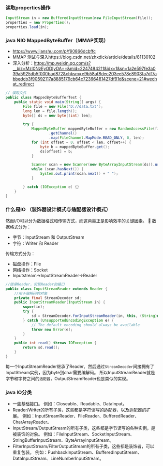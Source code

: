 ### 读取properties操作
```java
InputStream in = new BufferedInputStream(new FileInputStream(file));
properties = new Properties();
properties.load(in);
```
### java NIO MappedByteBuffer（MMAP实现）
- https://www.jianshu.com/p/f90866dcbffc
- MMAP 测试与深入https://blog.csdn.net/zhxdick/article/details/81130102
- 深入分析：https://mp.weixin.qq.com/s?__biz=MzI0NzEyODIyOA==&mid=2247484211&idx=1&sn=1a2e597fe3a039a5925db5f000bad872&chksm=e9b58af8dec203ee578e8903fa7df7abbedcb3f90592117a8885179cb64c72366481427df91d&scene=21#wechat_redirect
```java  
// 读取文件
public class MappedByteBufferTest {
    public static void main(String[] args) {
        File file = new File("D://data.txt");
        long len = file.length();
        byte[] ds = new byte[(int) len];

        try {
            MappedByteBuffer mappedByteBuffer = new RandomAccessFile(file, "r")
                    .getChannel()
                    .map(FileChannel.MapMode.READ_ONLY, 0, len);
            for (int offset = 0; offset < len; offset++) {
                byte b = mappedByteBuffer.get();
                ds[offset] = b;
            }

            Scanner scan = new Scanner(new ByteArrayInputStream(ds)).useDelimiter(" ");
            while (scan.hasNext()) {
                System.out.print(scan.next() + " ");
            }

        } catch (IOException e) {}
    }
}
```

###  什么是IO （装饰器设计模式与适配器设计模式）
然而I/O可以分为数据格式和传输方式，而这两类正是影响效率的关键因素。  :pear:
数据格式分为：
- 字节：InputStream 和 OutputStream
- 字符：Writer 和 Reader

传输方式分为：
- 磁盘操作：File
- 网络操作：Socket
- Inputstream->InputStreamReader->Reader
```java
//继承Reader，实现Reader的接口
public class InputStreamReader extends Reader {
	//用于编解码的对象
	private final StreamDecoder sd;
	public InputStreamReader(InputStream in) {
		super(in);
        try {
            sd = StreamDecoder.forInputStreamReader(in, this, (String)null); // ## check lock object
        } catch (UnsupportedEncodingException e) {
            // The default encoding should always be available
            throw new Error(e);
        }
	}
	public int read() throws IOException {
        return sd.read();
    }
}
```
每一个InputStreamReader继承了Reader，然后通过```StreamDecoder```间接拥有了InputStream实例，因为byte到char需要编解码。
所以InputStreamReader就是字节和字符之间的```适配器```，OutputStreamReader也是类似的实现。

### java IO分类
- 一些基础接口。
例如：Closeable、Readable、DataInput。
- Reader/Writer的所有子类，这些都是字符读写的适配器，以及适配器的扩展。
例如：InputStreamReader、FileReader、BufferedReader、CharArrayReader。
- InputStream/OutputStream的所有子类，这些都是字节读写的各种实例，是被装饰的对象。
例如：FileInputStream、SocketInputStream、StringBufferInputStream、ByteArrayInputStream。
- FilterInputStream/FilterOutputStream的所有子类，这些都是装饰者，可以重复包装。
例如：PushbackInputStream、BufferedInputStream、DataInputStream、LineNumberInputStream。

